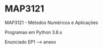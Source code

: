 # MAP3121
MAP3121 - Métodos Numéricos e Aplicações

Programas em Python 3.6.x

Enunciado EP1 --> anexo
